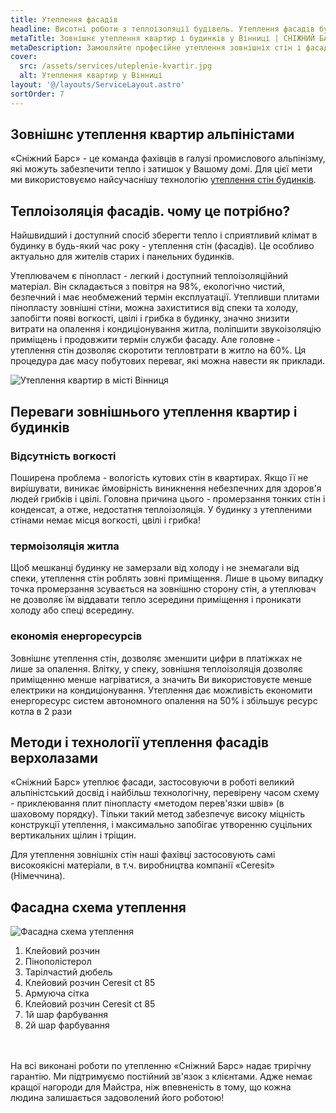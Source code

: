 ```yaml
---
title: Утеплення фасадів
headline: Висотні роботи з теплоізоляції будівель. Утеплення фасадів будинків, квартир і комерційних приміщень.
metaTitle: Зовнішнє утеплення квартир і будинків у Вінниці | СНІЖНИЙ БАРС
metaDescription: Замовляйте професійне утеплення зовнішніх стін і фасадів для квартир і будинків ☎ + 38 (096) 555-30-92 від висотників компанії Сніжний Барс
cover:
  src: /assets/services/uteplenie-kvartir.jpg
  alt: Утеплення квартир у Вінниці
layout: '@/layouts/ServiceLayout.astro'
sortOrder: 7
---
```


## Зовнішнє утеплення квартир альпіністами

«Сніжний Барс» - це команда фахівців в галузі промислового альпінізму, які можуть забезпечити тепло і затишок у Вашому домі. Для цієї мети ми використовуємо найсучаснішу технологію [утеплення стін будинків](/naruzhnoe-uteplenie-sten-kvartir-domov/).

## Теплоізоляція фасадів. чому це потрібно?

Найшвидший і доступний спосіб зберегти тепло і сприятливий клімат в будинку в будь-який час року - утеплення стін (фасадів). Це особливо актуально для жителів старих і панельних будинків.

Утеплювачем є пінопласт - легкий і доступний теплоізоляційний матеріал. Він складається з повітря на 98%, екологічно чистий, безпечний і має необмежений термін експлуатації. Утепливши плитами пінопласту зовнішні стіни, можна захиститися від спеки та холоду, запобігти появі вогкості, цвілі і грибка в будинку, значно знизити витрати на опалення і кондиціонування житла, поліпшити звукоізоляцію приміщень і продовжити термін служби фасаду. Але головне - утеплення стін дозволяє скоротити тепловтрати в житло на 60%. Ця процедура дає масу побутових переваг, які можна навести як приклади.

![Утеплення квартир в місті Вінниця](./images/uteplenie-sten-i-fasadov.jpg)

## Переваги зовнішнього утеплення квартир і будинків

### Відсутність вогкості

Поширена проблема - вологість кутових стін в квартирах. Якщо її не вирішувати, виникає ймовірність виникнення небезпечних для здоров'я людей грибків і цвілі. Головна причина цього - промерзання тонких стін і конденсат, а отже, недостатня теплоізоляція. У будинку з утепленими стінами немає місця вогкості, цвілі і грибка!

### термоізоляція житла

Щоб мешканці будинку не замерзали від холоду і не знемагали від спеки, утеплення стін роблять зовні приміщення. Лише в цьому випадку точка промерзання зсувається на зовнішню сторону стін, а утеплювач не дозволяє їм віддавати тепло зсередини приміщення і проникати холоду або спеці всередину.

### економія енергоресурсів

Зовнішнє утеплення стін, дозволяє зменшити цифри в платіжках не лише за опалення. Влітку, у спеку, зовнішня теплоізоляція дозволяє приміщенню менше нагріватися, а значить Ви використовуєте менше електрики на кондиціонування. Утеплення дає можливість економити енергоресурс систем автономного опалення на 50% і збільшує ресурс котла в 2 рази

## Методи і технології утеплення фасадів верхолазами

«Сніжний Барс» утеплює фасади, застосовуючи в роботі великий альпіністський досвід і найбільш технологічну, перевірену часом схему - приклеювання плит пінопласту «методом перев'язки швів» (в шаховому порядку). Тільки такий метод забезпечує високу міцність конструкції утеплення, і максимально запобігає утворенню суцільних вертикальних щілин і тріщин.

Для утеплення зовнішніх стін наші фахівці застосовують самі високоякісні матеріали, в т.ч. виробництва компанії «Ceresit» (Німеччина).

## Фасадна схема утеплення

![Фасадна схема утеплення](./images/skhema-utepleniya-fasada.jpg)

1. Клейовий розчин
2. Пінополістерол
3. Тарілчастий дюбель
4. Клейовий розчин Ceresit ct 85
5. Армуюча сітка
6. Клейовий розчин Ceresit ct 85
7. 1й шар фарбування
8. 2й шар фарбування

<div class="grid_3-col">
  <img src="assets/fasad-1.jpg" alt="" />
  <img src="assets/fasad-2.jpg" alt="" />
  <img src="assets/fasad-3.jpg" alt="" />
</div>
<br/>
На всі виконані роботи по утепленню «Сніжний Барс» надає трирічну гарантію. Ми підтримуємо постійний зв'язок з клієнтами. Адже немає кращої нагороди для Майстра, ніж впевненість в тому, що кожна людина залишається задоволений його роботою!
